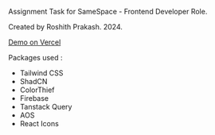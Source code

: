 Assignment Task for SameSpace - Frontend Developer Role.

Created by Roshith Prakash. 2024.

<a href="https://samespace-music-player-rp.vercel.app/">Demo on Vercel</a>

Packages used : 
<ul>
    <li>Tailwind CSS</li>
    <li>ShadCN</li>
    <li>ColorThief</li>
    <li>Firebase</li>
    <li>Tanstack Query</li>
    <li>AOS</li>
    <li>React Icons</li>   
</ul>
